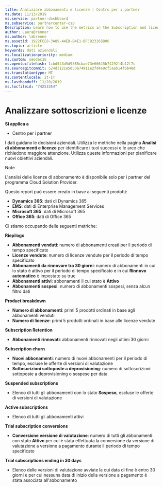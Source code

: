 ```yaml
---
title: Analizzare abbonamenti e licenze | Centro per i partner
ms.date: 11/13/2019
ms.service: partner-dashboard
ms.subservice: partnercenter-csp
Description: Learn how to use the metrics in the Subscription and license analytics page to identify your successes and areas that need more attention.
author: LauraBrenner
ms.author: labrenne
ms.assetid: 1922FCE8-3A89-44ED-B4E1-BFCD2326BB06
ms.topic: article
keywords: dati aziendali
ms.localizationpriority: medium
ms.custom: seodec18
ms.openlocfilehash: 1cbd543d5d9385cbae73e66645b74292f4b12f7c
ms.sourcegitcommit: 524d3121e5053a74911e2fd4e9cf5aab14f6b48d
ms.translationtype: MT
ms.contentlocale: it-IT
ms.lasthandoff: 11/20/2019
ms.locfileid: "74253364"
---
```

# <a name="analyze-subscriptions-and-licenses"></a>Analizzare sottoscrizioni e licenze 

**Si applica a**

- Centro per i partner

I dati guidano le decisioni aziendali. Utilizza le metriche nella pagina **Analisi di abbonamenti e licenze** per identificare i tuoi successi e le aree che richiedono maggiore attenzione. Utilizza queste informazioni per pianificare nuovi obiettivi aziendali.

> [!NOTE]
> L'analisi delle licenze di abbonamento è disponibile solo per i partner del programma Cloud Solution Provider.


Questo report può essere creato in base ai seguenti prodotti:

 - **Dynamics 365**: dati di Dynamics 365  
 - **EMS**: dati di Enterprise Management Services  
 - **Microsoft 365**: dati di Microsoft 365  
 - **Office 365**: dati di Office 365  


Ci stiamo occupando delle seguenti metriche:

**Riepilogo**  
 - **Abbonamenti venduti**: numero di abbonamenti creati per il periodo di tempo specificato  
 - **Licenze vendute**: numero di licenze vendute per il periodo di tempo specificato   
 - **Abbonamenti da rinnovare tra 30 giorni**: numero di abbonamenti in cui lo stato è attivo per il periodo di tempo specificato e in cui **Rinnovo automatico** è impostato su true
 - **Abbonamenti attivi**: abbonamenti il cui stato è **Attivo**  
 - **Abbonamenti sospesi**: numero di abbonamenti sospesi, senza alcun filtro dati  

**Product breakdown**  
 - **Numero di abbonamenti**: primi 5 prodotti ordinati in base agli abbonamenti venduti  
 - **Numero di licenze**: primi 5 prodotti ordinati in base alle licenze vendute

**Subscription Retention**
 - **Abbonamenti rinnovati**: abbonamenti rinnovati negli ultimi 30 giorni  

**Subscription churn**  
 - **Nuovi abbonamenti**: numero di nuovi abbonamenti per il periodo di tempo, escluse le offerte di versioni di valutazione  
 - **Sottoscrizioni sottoposte a deprovisioning**: numero di sottoscrizioni sottoposte a deprovisioning o sospese per data  

**Suspended subscriptions**  
 - Elenco di tutti gli abbonamenti con lo stato **Sospeso**, escluse le offerte di versioni di valutazione  
  
**Active subscriptions**
 - Elenco di tutti gli abbonamenti attivi  

**Trial subscription conversions**  
 - **Conversione versione di valutazione**: numero di tutti gli abbonamenti con stato **Attivo** per cui è stata effettuata la conversione da versione di valutazione a versione a pagamento durante il periodo di tempo specificato  

**Trial subscriptions ending in 30 days**  
 - Elenco delle versioni di valutazione avviate la cui data di fine è entro 30 giorni e per cui nessuna data di inizio della versione a pagamento è stata associata all'abbonamento  

  